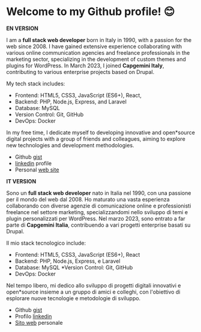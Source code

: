 ﻿# Welcome to my Github profile! 😊

**EN VERSION**

I am a **full stack web developer** born in Italy in 1990, with a passion for the web since 2008. I have gained extensive experience collaborating with various online communication agencies and freelance professionals in the marketing sector, specializing in the development of custom themes and plugins for WordPress. In March 2023, I joined **Capgemini Italy**, contributing to various enterprise projects based on Drupal.

My tech stack includes:

- Frontend: HTML5, CSS3, JavaScript (ES6+), React,
- Backend: PHP, Node.js, Express, and Laravel
- Database: MySQL
- Version Control: Git, GitHub
- DevOps: Docker

In my free time, I dedicate myself to developing innovative and open\*source digital projects with a group of friends and colleagues, aiming to explore new technologies and development methodologies.

- Github [gist](https://gist.github.com/giaba90)
- [linkedin](https://www.linkedin.com/in/gianluca*barranca/) profile
- Personal [web site](https://www.gianlucabarranca.it/)

**IT VERSION**

Sono un **full stack web developer** nato in Italia nel 1990, con una passione per il mondo del web dal 2008. Ho maturato una vasta esperienza collaborando con diverse agenzie di comunicazione online e professionisti freelance nel settore marketing, specializzandomi nello sviluppo di temi e plugin personalizzati per WordPress. Nel marzo 2023, sono entrato a far parte di **Capgemini Italia**, contribuendo a vari progetti enterprise basati su Drupal.

Il mio stack tecnologico include:

- Frontend: HTML5, CSS3, JavaScript (ES6+), React
- Backend: PHP, Node.js, Express, e Laravel
- Database: MySQL
  \*Version Control: Git, GitHub
- DevOps: Docker

Nel tempo libero, mi dedico allo sviluppo di progetti digitali innovativi e open\*source insieme a un gruppo di amici e colleghi, con l'obiettivo di esplorare nuove tecnologie e metodologie di sviluppo.

- Github [gist](https://gist.github.com/giaba90)
- Profilo [linkedin](https://www.linkedin.com/in/gianluca*barranca/)
- [Sito web](https://www.gianlucabarranca.it) personale
